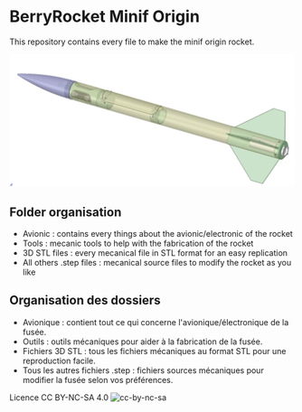 # BerryRocket Minif Origin

This repository contains every file to make the minif origin rocket.

![alt tag](https://github.com/berryrocket/minif-origin/blob/main/Vue%20d'ensemble.png)

## Folder organisation

- Avionic : contains every things about the avionic/electronic of the rocket
- Tools : mecanic tools to help with the fabrication of the rocket
- 3D STL files : every mecanical file in STL format for an easy replication
- All others .step files : mecanical source files to modify the rocket as you like

## Organisation des dossiers

- Avionique : contient tout ce qui concerne l'avionique/électronique de la fusée.
- Outils : outils mécaniques pour aider à la fabrication de la fusée.
- Fichiers 3D STL : tous les fichiers mécaniques au format STL pour une reproduction facile.
- Tous les autres fichiers .step : fichiers sources mécaniques pour modifier la fusée selon vos préférences.

Licence CC BY-NC-SA 4.0
![cc-by-nc-sa](https://user-images.githubusercontent.com/1367183/214925257-8b6ebb08-f1ee-49e5-85f3-be77d70f8bf6.png)

